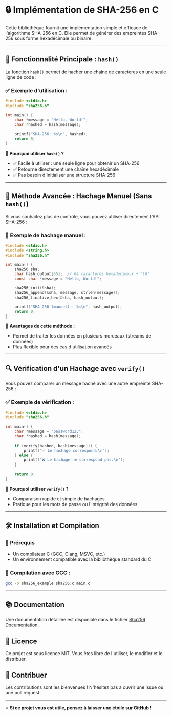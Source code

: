 # 🔒 Implémentation de SHA-256 en C

Cette bibliothèque fournit une implémentation simple et efficace de l'algorithme SHA-256 en C. Elle permet de générer des empreintes SHA-256 sous forme hexadécimale ou binaire.

---

## 🚀 Fonctionnalité Principale : `hash()`
La fonction `hash()` permet de hacher une chaîne de caractères en une seule ligne de code :

### ✅ Exemple d'utilisation :
```c
#include <stdio.h>
#include "sha256.h"

int main() {
    char *message = "Hello, World!";
    char *hashed = hash(message);
    
    printf("SHA-256: %s\n", hashed);
    return 0;
}
```

🎯 **Pourquoi utiliser `hash()` ?**
- ✅ Facile à utiliser : une seule ligne pour obtenir un SHA-256
- ✅ Retourne directement une chaîne hexadécimale
- ✅ Pas besoin d'initialiser une structure SHA-256

---

## 🔧 Méthode Avancée : Hachage Manuel (Sans `hash()`)
Si vous souhaitez plus de contrôle, vous pouvez utiliser directement l'API SHA-256 :

### 📌 Exemple de hachage manuel :
```c
#include <stdio.h>
#include <string.h>
#include "sha256.h"

int main() {
    sha256 sha;
    char hash_output[65];  // 64 caractères hexadécimaux + '\0'
    const char *message = "Hello, World!";

    sha256_init(&sha);
    sha256_append(&sha, message, strlen(message));
    sha256_finalize_hex(&sha, hash_output);

    printf("SHA-256 (manuel) : %s\n", hash_output);
    return 0;
}
```
🔹 **Avantages de cette méthode :**  
- Permet de traiter les données en plusieurs morceaux (streams de données)  
- Plus flexible pour des cas d'utilisation avancés  

---

## 🔍 Vérification d'un Hachage avec `verify()`
Vous pouvez comparer un message haché avec une autre empreinte SHA-256 :

### ✅ Exemple de vérification :
```c
#include <stdio.h>
#include "sha256.h"

int main() {
    char *message = "password123";
    char *hashed = hash(message);
    
    if (verify(hashed, hash(message))) {
        printf("✅ Le hachage correspond.\n");
    } else {
        printf("❌ Le hachage ne correspond pas.\n");
    }
    
    return 0;
}
```

🎯 **Pourquoi utiliser `verify()` ?**
- Comparaison rapide et simple de hachages
- Pratique pour les mots de passe ou l'intégrité des données

---

## 🛠️ Installation et Compilation

### 🔹 Prérequis
- Un compilateur C (GCC, Clang, MSVC, etc.)
- Un environnement compatible avec la bibliothèque standard du C

### 🔹 Compilation avec GCC :
```sh
gcc -o sha256_example sha256.c main.c
```

---

## 📚 Documentation
Une documentation détaillée est disponible dans le fichier [Sha256 Documentation](https://github.com/mateis-rgb/sha256/blob/main/docs.md).


## 📜 Licence
Ce projet est sous licence MIT. Vous êtes libre de l'utiliser, le modifier et le distribuer.

## 🤝 Contribuer
Les contributions sont les bienvenues ! N'hésitez pas à ouvrir une issue ou une pull request.

---

⭐ **Si ce projet vous est utile, pensez à laisser une étoile sur GitHub !**